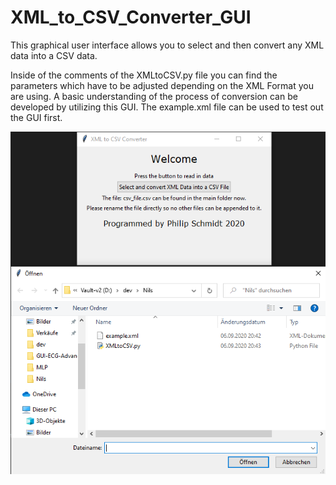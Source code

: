 # XML_to_CSV_Converter_GUI
This graphical user interface allows you to select and then convert any XML data into a CSV data. 

Inside of the comments of the XMLtoCSV.py file you can find the parameters which have to be adjusted depending on the XML Format you are using. 
A basic understanding of the process of conversion can be developed by utilizing this GUI. The example.xml file can be used to test out
the GUI first.

![](https://github.com/Philip-M-Schmidt/XML_to_CSV_Converter_GUI/blob/master/App%20Picture.png)
